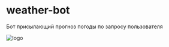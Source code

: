 # weather-bot
 Бот присылающий прогноз погоды по запросу пользователя


![logo](https://avatars.mds.yandex.net/i?id=38892c2839bd8ea2dc8e577c3b3c496d2da76344-10310233-images-thumbs&ref=rim&n=33&w=480&h=234)